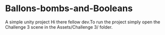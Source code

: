 # Ballons-bombs-and-Booleans
A simple unity project
Hi there fellow dev.To run the project simply open the Challenge 3 scene in the Assets/Challenge 3/ folder.
